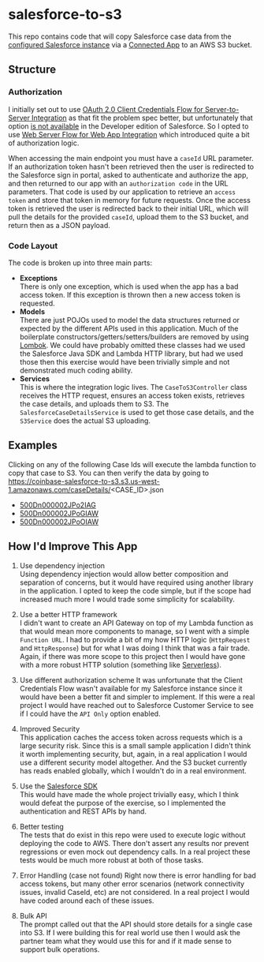# salesforce-to-s3
 
This repo contains code that will copy Salesforce case data from the [configured Salesforce instance](https://self454-dev-ed.lightning.force.com/)
via a [Connected App](https://self454-dev-ed.lightning.force.com/lightning/setup/ConnectedApplication/page?address=%2Fapp%2Fmgmt%2Fforceconnectedapps%2FforceAppDetail.apexp%3FretURL%3D%252Fsetup%252FNavigationMenus%252Fhome%26connectedAppId%3D0H4Dn000000HO96KAG%26appLayout%3Dsetup%26tour%3D%26sfdcIFrameOrigin%3Dhttps%253A%252F%252Fself454-dev-ed.lightning.force.com%26sfdcIFrameHost%3Dweb%26nonce%3D3aed66839b997115235abe336eb715e8e17b1485503f7756ea15098f1fa83010%26ltn_app_id%3D06mDn000001CdNyIAK%26clc%3D1%26id%3D0CiDn000000TNQU)
to an AWS S3 bucket.

## Structure

### Authorization

I initially set out to use [OAuth 2.0 Client Credentials Flow for Server-to-Server Integration](https://help.salesforce.com/s/articleView?id=sf.remoteaccess_oauth_client_credentials_flow.htm&type=5)
as that fit the problem spec better, but unfortunately that option [is not available](https://developer.salesforce.com/forums/?id=9060G000000I38vQAC)
in the Developer edition of Salesforce. So I opted to use [Web Server Flow for Web App Integration](https://help.salesforce.com/s/articleView?id=sf.remoteaccess_oauth_web_server_flow.htm&type=5)
which introduced quite a bit of authorization logic.

When accessing the main endpoint you must have a `caseId` URL parameter. If an authorization token hasn't been retrieved
then the user is redirected to the Salesforce sign in portal, asked to authenticate and authorize the app, and then
returned to our app with an `authorization code` in the URL parameters. That code is used by our application to retrieve
an `access token` and store that token in memory for future requests. Once the access token is retrieved the user is 
redirected back to their initial URL, which will pull the details for the provided `caseId`, upload them to the S3 
bucket, and return then as a JSON payload.

### Code Layout

The code is broken up into three main parts:

* **Exceptions**  
There is only one exception, which is used when the app has a bad access token. If this exception is thrown then a new
access token is requested.
* **Models**  
There are just POJOs used to model the data structures returned or expected by the different APIs used in this application.
Much of the boilerplate constructors/getters/setters/builders are removed by using [Lombok](https://projectlombok.org/). 
We could have probably omitted these classes had we used the Salesforce Java SDK and Lambda HTTP library, but had we used
those then this exercise would have been trivially simple and not demonstrated much coding ability.
* **Services**  
This is where the integration logic lives. The `CaseToS3Controller` class receives the HTTP request, ensures an access
token exists, retrieves the case details, and uploads them to S3. The `SalesforceCaseDetailsService` is used to get those
case details, and the `S3Service` does the actual S3 uploading.

## Examples

Clicking on any of the following Case Ids will execute the lambda function to copy that case to S3. You can then verify
the data by going to https://coinbase-salesforce-to-s3.s3.us-west-1.amazonaws.com/caseDetails/<CASE_ID>.json

* [500Dn000002JPo2IAG](https://ne2xddjtut7joxmjocltodf2c40jngkp.lambda-url.us-west-1.on.aws/?caseId=)
* [500Dn000002JPoGIAW](https://ne2xddjtut7joxmjocltodf2c40jngkp.lambda-url.us-west-1.on.aws/?caseId=)
* [500Dn000002JPoOIAW](https://ne2xddjtut7joxmjocltodf2c40jngkp.lambda-url.us-west-1.on.aws/?caseId=)

## How I'd Improve This App

1. Use dependency injection  
   Using dependency injection would allow better composition and separation of concerns, but it would have required using
   another library in the application. I opted to keep the code simple, but if the scope had increased much more I
   would trade some simplicity for scalability.

1. Use a better HTTP framework  
   I didn't want to create an API Gateway on top of my Lambda function as that would mean more components to manage, so I
   went with a simple `Function URL`. I had to provide a bit of my how HTTP logic (`HttpRequest` and `HttpResponse`) but for
   what I was doing I think that was a fair trade. Again, if there was more scope to this project then I would have gone
   with a more robust HTTP solution (something like [Serverless](https://www.serverless.com/)).

1. Use different authorization scheme
   It was unfortunate that the Client Credentials Flow wasn't available for my Salesforce instance since it would have been
   a better fit and simpler to implement. If this were a real project I would have reached out to Salesforce Customer
   Service to see if I could have the `API Only` option enabled.

1. Improved Security  
   This application caches the access token across requests which is a large security risk. Since this is a small sample
   application I didn't think it worth implementing security, but, again, in a real application I would use a different
   security model altogether. And the S3 bucket currently has reads enabled globally, which I wouldn't do in a real 
   environment.

1. Use the [Salesforce SDK](https://developer.salesforce.com/docs/marketing/marketing-cloud/guide/getting-started-with-the-java-sdk.html)  
   This would have made the whole project trivially easy, which I think would defeat the purpose of the exercise, so I
   implemented the authentication and REST APIs by hand.

1. Better testing  
   The tests that do exist in this repo were used to execute logic without deploying the code to AWS. There don't assert
   any results nor prevent regressions or even mock out dependency calls. In a real project these tests would be much 
   more robust at both of those tasks.

1. Error Handling (case not found)
   Right now there is error handling for bad access tokens, but many other error scenarios (network connectivity issues,
   invalid CaseId, etc) are not considered. In a real project I would have coded around each of these issues.

1. Bulk API  
   The prompt called out that the API should store details for a single case into S3. If I were building this for real
   world use then I would ask the partner team what they would use this for and if it made sense to support bulk operations.